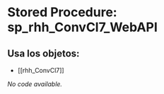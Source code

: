 # Stored Procedure: sp_rhh_ConvCl7_WebAPI

## Usa los objetos:
- [[rhh_ConvCl7]]

*No code available.*
